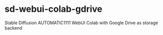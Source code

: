 # sd-webui-colab-gdrive
Stable Diffusion AUTOMATIC1111 WebUI Colab with Google Drive as storage backend
